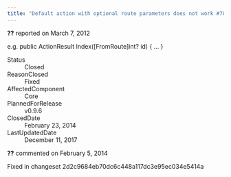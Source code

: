 ```yaml
---
title: "Default action with optional route parameters does not work #783"
---
```

<div class="issue-report"><div class="issue-header"><b>??</b> reported on <time datetime="2012-03-07T12:46:49.44-08:00" title="2012-03-07T12:46:49.44-08:00">March 7, 2012</time></div><div class="issue-message" markdown="1">

e.g.
public ActionResult Index([FromRoute]int? id) {
   ...
}

</div><div class="issue-footer"><dl><dt>Status</dt><dd>Closed</dd><dt>ReasonClosed</dt><dd>Fixed</dd><dt>AffectedComponent</dt><dd>Core</dd><dt>PlannedForRelease</dt><dd>v0.9.6</dd><dt>ClosedDate</dt><dd><time datetime="2014-02-23T19:19:03.797-08:00" title="2014-02-23T19:19:03.797-08:00">February 23, 2014</time></dd><dt>LastUpdatedDate</dt><dd><time datetime="2017-12-11T02:15:56.247-08:00" title="2017-12-11T02:15:56.247-08:00">December 11, 2017</time></dd></dl></div></div><div id="comment-132729" class="issue-comment"><div class="issue-header"><b>??</b> commented on <time datetime="2014-02-05T11:42:29.713-08:00" title="2014-02-05T11:42:29.713-08:00">February 5, 2014</time></div><div class="issue-message" markdown="1">

Fixed in changeset 2d2c9684eb70dc6c448a117dc3e95ec034e5414a

</div></div>